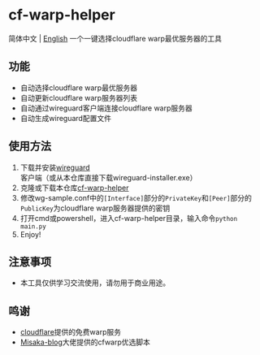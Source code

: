 # cf-warp-helper

简体中文 | [English](https://github.com/Fix221/cf-warp-helper/blob/main/README-EN.md)
一个一键选择cloudflare warp最优服务器的工具

## 功能

- 自动选择cloudflare warp最优服务器
- 自动更新cloudflare warp服务器列表
- 自动通过wireguard客户端连接cloudflare warp服务器
- 自动生成wireguard配置文件

## 使用方法

1. 下载并安装[wireguard](https://www.wireguard.com/install/)客户端（或从本仓库直接下载wireguard-installer.exe）
2. 克隆或下载本仓库[cf-warp-helper](https://github.com/fix221/cf-warp-helper/archive/refs/heads/main.zip)
3. 修改wg-sample.conf中的`[Interface]`部分的`PrivateKey`和`[Peer]`部分的`PublicKey`为cloudflare warp服务器提供的密钥
4. 打开cmd或powershell，进入cf-warp-helper目录，输入命令`python main.py`
5. Enjoy!

## 注意事项

- 本工具仅供学习交流使用，请勿用于商业用途。

## 鸣谢

- [cloudflare](https://www.cloudflare.com/)提供的免费warp服务
- [Misaka-blog](https://gitlab.com/Misaka-blog)大佬提供的cfwarp优选脚本
